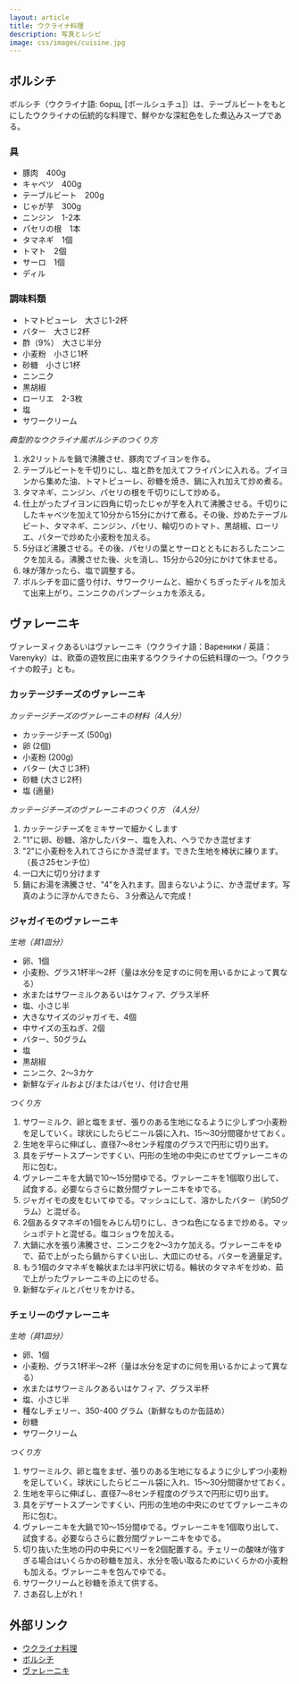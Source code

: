 ```yaml
---
layout: article
title: ウクライナ料理
description: 写真とレシピ
image: css/images/cuisine.jpg
---
```

## ボルシチ
ボルシチ（ウクライナ語: борщ, [ボールシュチュ]）は、テーブルビートをもとにしたウクライナの伝統的な料理で、鮮やかな深紅色をした煮込みスープである。

<div class="lazyload">
<!--
<img src="photos/cuisine/borsch.jpg"/>
-->
</div>

### 具

- 豚肉　400g
- キャベツ　400g
- テーブルビート　200g
- じゃが芋　300g
- ニンジン　1-2本
- パセリの根　1本
- タマネギ　1個
- トマト　2個
- サーロ　1個
- ディル

### 調味料類

- トマトピューレ　大さじ1-2杯
- バター　大さじ2杯
- 酢（9%）　大さじ半分
- 小麦粉　小さじ1杯
- 砂糖　小さじ1杯
- ニンニク
- 黒胡椒
- ローリエ　2-3枚
- 塩
- サワークリーム

_典型的なウクライナ風ボルシチのつくり方_

1. 水2リットルを鍋で沸騰させ、豚肉でブイヨンを作る。
2. テーブルビートを千切りにし、塩と酢を加えてフライパンに入れる。ブイヨンから集めた油、トマトピューレ、砂糖を焼き、鍋に入れ加えて炒め煮る。
3. タマネギ、ニンジン、パセリの根を千切りにして炒める。
4. 仕上がったブイヨンに四角に切ったじゃが芋を入れて沸騰させる。千切りにしたキャベツを加えて10分から15分にかけて煮る。その後、炒めたテーブルビート、タマネギ、ニンジン、パセリ、輪切りのトマト、黒胡椒、ローリエ、バターで炒めた小麦粉を加える。
5. 5分ほど沸騰させる。その後、パセリの葉とサーロとともにおろしたニンニクを加える。沸騰させた後、火を消し、15分から20分にかけて休ませる。
6. 味が薄かったら、塩で調整する。
7. ボルシチを皿に盛り付け、サワークリームと、細かくちぎったディルを加えて出来上がり。ニンニクのパンプーシュカを添える。

## ヴァレーニキ
ヴァレーヌィクあるいはヴァレーニキ（ウクライナ語：Вареники / 英語：Varenyky）は、欧亜の遊牧民に由来するウクライナの伝統料理の一つ。「ウクライナの餃子」とも。

### カッテージチーズのヴァレーニキ

<div class="lazyload">
<!--
<img src="photos/cuisine/varenyky_cheese.jpg"/>
-->
</div>

_カッテージチーズのヴァレーニキの材料（4人分）_

- カッテージチーズ (500g)
- 卵 (2個)
- 小麦粉 (200g)
- バター (大さじ3杯)
- 砂糖 (大さじ2杯)
- 塩 (適量)

_カッテージチーズのヴァレーニキのつくり方 （4人分）_

1. カッテージチーズをミキサーで細かくします
2. "1"に卵、砂糖、溶かしたバター、塩を入れ、ヘラでかき混ぜます
3. "2"に小麦粉を入れてさらにかき混ぜます。できた生地を棒状に練ります。（長さ25センチ位）
4. 一口大に切り分けます
5. 鍋にお湯を沸騰させ、"4"を入れます。固まらないように、かき混ぜます。写真のように浮かんできたら、３分煮込んで完成！

### ジャガイモのヴァレーニキ

<div class="lazyload">
<!--
<img src="photos/cuisine/varenyky_potato.jpg"/>
-->
</div>

_生地（具1皿分）_

- 卵、1個
- 小麦粉、グラス1杯半～2杯（量は水分を足すのに何を用いるかによって異なる）
- 水またはサワーミルクあるいはケフィア、グラス半杯
- 塩、小さじ半
- 大きなサイズのジャガイモ、4個
- 中サイズの玉ねぎ、2個
- バター、50グラム
- 塩
- 黒胡椒
- ニンニク、2～3カケ
- 新鮮なディルおよび/またはパセリ、付け合せ用

_つくり方_

1. サワーミルク、卵と塩をまぜ、張りのある生地になるように少しずつ小麦粉を足していく。球状にしたらビニール袋に入れ、15～30分間寝かせておく。 
2. 生地を平らに伸ばし、直径7～8センチ程度のグラスで円形に切り出す。
3. 具をデザートスプーンですくい、円形の生地の中央にのせてヴァレーニキの形に包む。
4. ヴァレーニキを大鍋で10～15分間ゆでる。ヴァレーニキを1個取り出して、試食する。必要ならさらに数分間ヴァレーニキをゆでる。
5. ジャガイモの皮をむいてゆでる。マッシュにして、溶かしたバター（約50グラム）と混ぜる。
6. 2個あるタマネギの1個をみじん切りにし、きつね色になるまで炒める。マッシュポテトと混ぜる。塩コショウを加える。
7. 大鍋に水を張り沸騰させ、ニンニクを2～3カケ加える。ヴァレーニキをゆで、茹で上がったら鍋からすくい出し、大皿にのせる。バターを適量足す。
8. もう1個のタマネギを輪状または半円状に切る。輪状のタマネギを炒め、茹で上がったヴァレーニキの上にのせる。
9. 新鮮なディルとパセリをかける。

### チェリーのヴァレーニキ

<div class="lazyload">
<!--
<img src="photos/cuisine/varenyky_cherry.jpg"/>
-->
</div>

_生地（具1皿分）_

- 卵、1個
- 小麦粉、グラス1杯半～2杯（量は水分を足すのに何を用いるかによって異なる）
- 水またはサワーミルクあるいはケフィア、グラス半杯
- 塩、小さじ半
- 種なしチェリー、350-400 グラム（新鮮なものか缶詰め）
- 砂糖
- サワークリーム

_つくり方_

1. サワーミルク、卵と塩をまぜ、張りのある生地になるように少しずつ小麦粉を足していく。球状にしたらビニール袋に入れ、15～30分間寝かせておく。 
2. 生地を平らに伸ばし、直径7～8センチ程度のグラスで円形に切り出す。
3. 具をデザートスプーンですくい、円形の生地の中央にのせてヴァレーニキの形に包む。
4. ヴァレーニキを大鍋で10～15分間ゆでる。ヴァレーニキを1個取り出して、試食する。必要ならさらに数分間ヴァレーニキをゆでる。
5. 切り抜いた生地の円の中央にベリーを2個配置する。チェリーの酸味が強すぎる場合はいくらかの砂糖を加え、水分を吸い取るためにいくらかの小麦粉も加える。ヴァレーニキを包んでゆでる。
6. サワークリームと砂糖を添えて供する。
7. さあ召し上がれ！

## 外部リンク

* <a href="http://ja.wikipedia.org/wiki/%E3%82%A6%E3%82%AF%E3%83%A9%E3%82%A4%E3%83%8A%E6%96%99%E7%90%86">ウクライナ料理</a>
* <a href="http://ja.wikipedia.org/wiki/%E3%83%9C%E3%83%AB%E3%82%B7%E3%83%81">ボルシチ</a>
* <a href="http://ja.wikipedia.org/wiki/%E3%83%B4%E3%82%A1%E3%83%AC%E3%83%BC%E3%83%8B%E3%82%AD">ヴァレーニキ</a>

